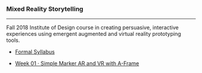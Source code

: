 ### Mixed Reality Storytelling 

-----

Fall 2018 Institute of Design course in creating persuasive, interactive experiences using emergent augmented and virtual reality prototyping tools.

- [Formal Syllabus](mixed-reality-prototyping-f18.pdf)

- [Week 01 · Simple Marker AR and VR with A-Frame](week01/readme.md)

